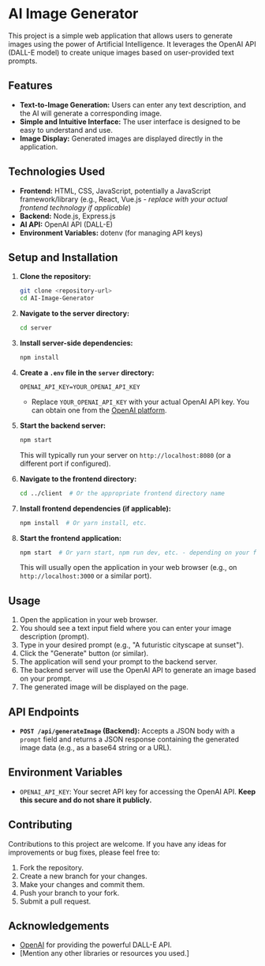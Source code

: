 



# AI Image Generator

This project is a simple web application that allows users to generate images using the power of Artificial Intelligence. It leverages the OpenAI API (DALL-E model) to create unique images based on user-provided text prompts.

## Features

* **Text-to-Image Generation:** Users can enter any text description, and the AI will generate a corresponding image.
* **Simple and Intuitive Interface:** The user interface is designed to be easy to understand and use.
* **Image Display:** Generated images are displayed directly in the application.

## Technologies Used

* **Frontend:** HTML, CSS, JavaScript, potentially a JavaScript framework/library (e.g., React, Vue.js - *replace with your actual frontend technology if applicable*)
* **Backend:** Node.js, Express.js
* **AI API:** OpenAI API (DALL-E)
* **Environment Variables:** dotenv (for managing API keys)

## Setup and Installation

1.  **Clone the repository:**

    ```bash
    git clone <repository-url>
    cd AI-Image-Generator
    ```

2.  **Navigate to the server directory:**

    ```bash
    cd server
    ```

3.  **Install server-side dependencies:**

    ```bash
    npm install
    ```

4.  **Create a `.env` file in the `server` directory:**

    ```
    OPENAI_API_KEY=YOUR_OPENAI_API_KEY
    ```

    * Replace `YOUR_OPENAI_API_KEY` with your actual OpenAI API key. You can obtain one from the [OpenAI platform](https://platform.openai.com/).

5.  **Start the backend server:**

    ```bash
    npm start
    ```

    This will typically run your server on `http://localhost:8080` (or a different port if configured).

6.  **Navigate to the frontend directory:**

    ```bash
    cd ../client  # Or the appropriate frontend directory name
    ```

7.  **Install frontend dependencies (if applicable):**

    ```bash
    npm install  # Or yarn install, etc.
    ```

8.  **Start the frontend application:**

    ```bash
    npm start  # Or yarn start, npm run dev, etc. - depending on your frontend setup
    ```

    This will usually open the application in your web browser (e.g., on `http://localhost:3000` or a similar port).

## Usage

1.  Open the application in your web browser.
2.  You should see a text input field where you can enter your image description (prompt).
3.  Type in your desired prompt (e.g., "A futuristic cityscape at sunset").
4.  Click the "Generate" button (or similar).
5.  The application will send your prompt to the backend server.
6.  The backend server will use the OpenAI API to generate an image based on your prompt.
7.  The generated image will be displayed on the page.

## API Endpoints

* **`POST /api/generateImage` (Backend):** Accepts a JSON body with a `prompt` field and returns a JSON response containing the generated image data (e.g., as a base64 string or a URL).

## Environment Variables

* `OPENAI_API_KEY`: Your secret API key for accessing the OpenAI API. **Keep this secure and do not share it publicly.**

## Contributing

Contributions to this project are welcome. If you have any ideas for improvements or bug fixes, please feel free to:

1.  Fork the repository.
2.  Create a new branch for your changes.
3.  Make your changes and commit them.
4.  Push your branch to your fork.
5.  Submit a pull request.



## Acknowledgements

* [OpenAI](https://openai.com/) for providing the powerful DALL-E API.
* [Mention any other libraries or resources you used.]

#
